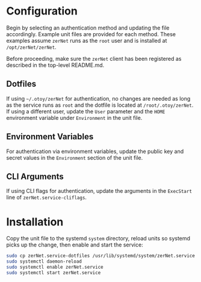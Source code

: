 # Configuration

Begin by selecting an authentication method and updating the file accordingly. Example unit files are provided for each method. These examples assume `zerNet` runs as the `root` user and is installed at `/opt/zerNet/zerNet`.

Before proceeding, make sure the `zerNet` client has been registered as described in the top-level README.md.

## Dotfiles

If using `~/.otoy/zerNet` for authentication, no changes are needed as long as the service runs as `root` and the dotfile is located at `/root/.otoy/zerNet`. If using a different user, update the `User` parameter and the `HOME` environment variable under `Environment` in the unit file.

## Environment Variables

For authentication via environment variables, update the public key and secret values in the `Environment` section of the unit file.

## CLI Arguments

If using CLI flags for authentication, update the arguments in the `ExecStart` line of `zerNet.service-cliflags`.

# Installation

Copy the unit file to the systemd `system` directory, reload units so systemd picks up the change, then enable and start the service:

```bash
sudo cp zerNet.service-dotfiles /usr/lib/systemd/system/zerNet.service
sudo systemctl daemon-reload
sudo systemctl enable zerNet.service
sudo systemctl start zerNet.service
```
